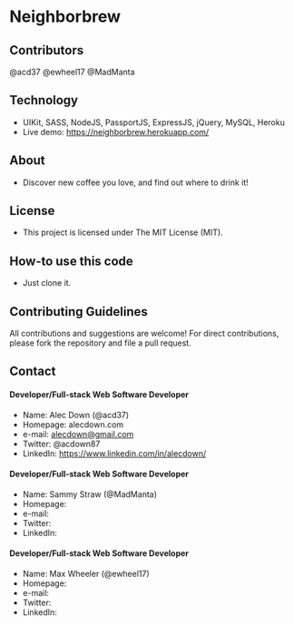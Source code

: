 # Neighborbrew

## Contributors
@acd37
@ewheel17
@MadManta


## Technology
* UIKit, SASS, NodeJS, PassportJS, ExpressJS, jQuery, MySQL, Heroku
* Live demo: https://neighborbrew.herokuapp.com/

## About
*  Discover new coffee you love, and find out where to drink it!


## License 
* This project is licensed under The MIT License (MIT).


## How-to use this code
* Just clone it.

## Contributing Guidelines
All contributions and suggestions are welcome!
For direct contributions, please fork the repository and file a pull request. 

## Contact
#### Developer/Full-stack Web Software Developer
* Name: Alec Down (@acd37)
* Homepage: alecdown.com
* e-mail: alecdown@gmail.com
* Twitter: @acdown87
* LinkedIn: https://www.linkedin.com/in/alecdown/

#### Developer/Full-stack Web Software Developer
* Name: Sammy Straw (@MadManta)
* Homepage: 
* e-mail: 
* Twitter: 
* LinkedIn: 

#### Developer/Full-stack Web Software Developer
* Name: Max Wheeler (@ewheel17)
* Homepage: 
* e-mail: 
* Twitter: 
* LinkedIn: 
